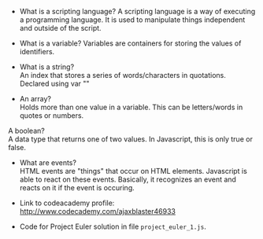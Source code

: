 - What is a scripting language? 
A scripting language is a way of executing a programming language. It is used to manipulate things independent and outside of the script. 

- What is a variable? 
Variables are containers for storing the values of identifiers. 

- What is a string?  
An index that stores a series of words/characters in quotations. Declared using var ""   

- An array?  
Holds more than one value in a variable. This can be letters/words in quotes or numbers. 

A boolean?  
A data type that returns one of two values. In Javascript, this is only true or false.  

- What are events?  
HTML events are "things" that occur on HTML elements. Javascript is able to react on these events. Basically, it recognizes an event and reacts on it if the event is occuring. 

- Link to codeacademy profile:   http://www.codecademy.com/ajaxblaster46933
- Code for Project Euler solution in file `project_euler_1.js`.
